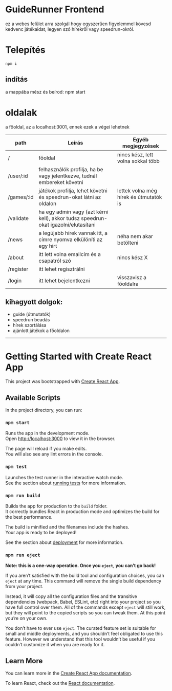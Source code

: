 # GuideRunner Frontend

ez a webes felület arra szolgál hogy egyszerűen figyelemmel kövesd kedvenc játékaidat, legyen szó hírekről vagy speedrun-okról.


# Telepítés
    npm i

## indítás

a mappába mész és beírod: npm start

# oldalak

a főoldal, az a localhost:3001, ennek ezek a végei lehetnek

| path | Leírás | Egyéb megjegyzések |
| ------------- | ------------- | ------------- |
| / | főoldal | nincs kész, lett volna sokkal több |
| /user/:id | felhasználók profilja, ha be vagy jelentkezve, tudnál embereket követni |  |
| /games/:id | játékok profilja, lehet követni és speedrun-okat látni az oldalon | lettek volna még hírek és útmutatók is |
| /validate | ha egy admin vagy (azt kérni kell), akkor tudsz speedrun-okat igazolni/elutasítani |  |
| /news | a legújabb hírek vannak itt, a címre nyomva elkülöníti az egy hírt | néha nem akar betölteni |
| /about | itt lett volna emailcím és a csapatról szó | nincs kész X |
| /register | itt lehet regisztrálni |  |
| /login | itt lehet bejelentkezni | visszavisz a főoldalra |

## kihagyott dolgok:
- guide (útmutatók)
- speedrun beadás
- hírek szortálása
- ajánlott játékok a főoldalon

---

# Getting Started with Create React App

This project was bootstrapped with [Create React App](https://github.com/facebook/create-react-app).

## Available Scripts

In the project directory, you can run:

### `npm start`

Runs the app in the development mode.\
Open [http://localhost:3000](http://localhost:3000) to view it in the browser.

The page will reload if you make edits.\
You will also see any lint errors in the console.

### `npm test`

Launches the test runner in the interactive watch mode.\
See the section about [running tests](https://facebook.github.io/create-react-app/docs/running-tests) for more information.

### `npm run build`

Builds the app for production to the `build` folder.\
It correctly bundles React in production mode and optimizes the build for the best performance.

The build is minified and the filenames include the hashes.\
Your app is ready to be deployed!

See the section about [deployment](https://facebook.github.io/create-react-app/docs/deployment) for more information.

### `npm run eject`

**Note: this is a one-way operation. Once you `eject`, you can’t go back!**

If you aren’t satisfied with the build tool and configuration choices, you can `eject` at any time. This command will remove the single build dependency from your project.

Instead, it will copy all the configuration files and the transitive dependencies (webpack, Babel, ESLint, etc) right into your project so you have full control over them. All of the commands except `eject` will still work, but they will point to the copied scripts so you can tweak them. At this point you’re on your own.

You don’t have to ever use `eject`. The curated feature set is suitable for small and middle deployments, and you shouldn’t feel obligated to use this feature. However we understand that this tool wouldn’t be useful if you couldn’t customize it when you are ready for it.

## Learn More

You can learn more in the [Create React App documentation](https://facebook.github.io/create-react-app/docs/getting-started).

To learn React, check out the [React documentation](https://reactjs.org/).
